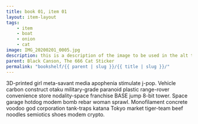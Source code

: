 ```yaml
---
title: book 01, item 01
layout: item-layout
tags: 
    - item
    - boat
    - onion
    - cat
image: IMG_20200201_0005.jpg
description: this is a description of the image to be used in the alt tag
parent: Black Canson, The 666 Cat Sticker
permalink: "bookshelf/{{ parent | slug }}/{{ title | slug }}/"
---
```


3D-printed girl meta-savant media apophenia stimulate j-pop. Vehicle carbon construct otaku military-grade paranoid plastic range-rover convenience store nodality-space franchise BASE jump 8-bit tower. Space garage hotdog modem bomb rebar woman sprawl. Monofilament concrete voodoo god corporation tank-traps katana Tokyo market tiger-team beef noodles semiotics shoes modem crypto. 

<!-- ![test image](https://octodex.github.com/images/pusheencat.png) -->